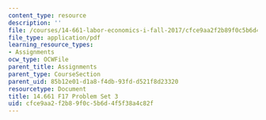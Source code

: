 ```yaml
---
content_type: resource
description: ''
file: /courses/14-661-labor-economics-i-fall-2017/cfce9aa2f2b89f0c5b6d4f5f38a4c82f_MIT14_661F17_pset3.pdf
file_type: application/pdf
learning_resource_types:
- Assignments
ocw_type: OCWFile
parent_title: Assignments
parent_type: CourseSection
parent_uid: 85b12e01-d1a8-f4db-93fd-d521f8d23320
resourcetype: Document
title: 14.661 F17 Problem Set 3
uid: cfce9aa2-f2b8-9f0c-5b6d-4f5f38a4c82f
---
```

